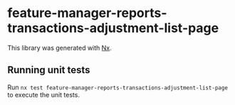 # feature-manager-reports-transactions-adjustment-list-page

This library was generated with [Nx](https://nx.dev).

## Running unit tests

Run `nx test feature-manager-reports-transactions-adjustment-list-page` to execute the unit tests.
